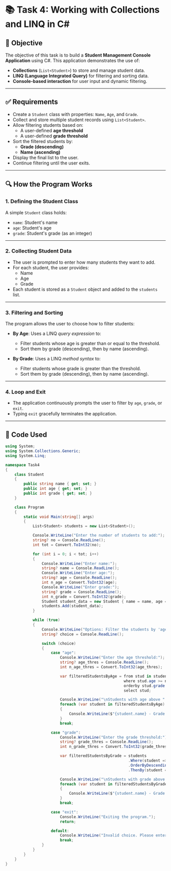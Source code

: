 # 📚 Task 4: Working with Collections and LINQ in C#

## 📌 Objective
The objective of this task is to build a **Student Management Console Application** using C#. This application demonstrates the use of:

- **Collections** (`List<Student>`) to store and manage student data.
- **LINQ (Language Integrated Query)** for filtering and sorting data.
- **Console-based interaction** for user input and dynamic filtering.

---

## ✅ Requirements

- Create a `Student` class with properties: `Name`, `Age`, and `Grade`.
- Collect and store multiple student records using `List<Student>`.
- Allow filtering students based on:
  - A user-defined **age threshold**
  - A user-defined **grade threshold**
- Sort the filtered students by:
  - **Grade (descending)**
  - **Name (ascending)**
- Display the final list to the user.
- Continue filtering until the user exits.

---

## 🔍 How the Program Works

### 1. **Defining the Student Class**

A simple `Student` class holds:
- `name`: Student's name
- `age`: Student's age
- `grade`: Student's grade (as an integer)

---

### 2. **Collecting Student Data**

- The user is prompted to enter how many students they want to add.
- For each student, the user provides:
  - Name
  - Age
  - Grade
- Each student is stored as a `Student` object and added to the `students` list.

---

### 3. **Filtering and Sorting**

The program allows the user to choose how to filter students:

- **By Age**: Uses a LINQ *query expression* to:
  - Filter students whose age is greater than or equal to the threshold.
  - Sort them by grade (descending), then by name (ascending).

- **By Grade**: Uses a LINQ *method syntax* to:
  - Filter students whose grade is greater than the threshold.
  - Sort them by grade (descending), then by name (ascending).

---

### 4. **Loop and Exit**

- The application continuously prompts the user to filter by `age`, `grade`, or `exit`.
- Typing `exit` gracefully terminates the application.

---

## 🧠 Code Used

```csharp
using System;
using System.Collections.Generic;
using System.Linq;

namespace Task4
{
    class Student
    {
        public string name { get; set; }
        public int age { get; set; }
        public int grade { get; set; }
    }

    class Program
    {
        static void Main(string[] args)  
        {
            List<Student> students = new List<Student>();

            Console.WriteLine("Enter the number of students to add:");
            string? no = Console.ReadLine();
            int tot = Convert.ToInt32(no);

            for (int i = 0; i < tot; i++)
            {
                Console.WriteLine("Enter name:");
                string? name = Console.ReadLine();
                Console.WriteLine("Enter age:");
                string? age = Console.ReadLine();
                int n_age = Convert.ToInt32(age);
                Console.WriteLine("Enter grade:"); 
                string? grade = Console.ReadLine();
                int n_grade = Convert.ToInt32(grade);
                Student student_data = new Student { name = name, age = n_age, grade = n_grade };
                students.Add(student_data);
            }

            while (true)
            {
                Console.WriteLine("Options: Filter the students by 'age' or 'grade' (threshold), or type 'exit' to quit:");
                string? choice = Console.ReadLine();

                switch (choice)
                {
                    case "age":
                        Console.WriteLine("Enter the age threshold:");
                        string? age_thres = Console.ReadLine();
                        int n_age_thres = Convert.ToInt32(age_thres);

                        var filteredStudentsByAge = from stud in students
                                                    where stud.age >= n_age_thres
                                                    orderby stud.grade descending, stud.name ascending
                                                    select stud;  

                        Console.WriteLine("\nStudents with age above " + n_age_thres + ":");
                        foreach (var student in filteredStudentsByAge)
                        {
                            Console.WriteLine($"{student.name} - Grade: {student.grade}, Age: {student.age}");
                        }
                        break;

                    case "grade":
                        Console.WriteLine("Enter the grade threshold:");
                        string? grade_thres = Console.ReadLine();
                        int n_grade_thres = Convert.ToInt32(grade_thres);

                        var filteredStudentsByGrade = students
                                                      .Where(student => student.grade > n_grade_thres)
                                                      .OrderByDescending(student => student.grade)
                                                      .ThenBy(student => student.name);

                        Console.WriteLine("\nStudents with grade above " + n_grade_thres + ":");
                        foreach (var student in filteredStudentsByGrade)
                        {
                            Console.WriteLine($"{student.name} - Grade: {student.grade}, Age: {student.age}");
                        }
                        break;

                    case "exit":
                        Console.WriteLine("Exiting the program.");
                        return;

                    default:
                        Console.WriteLine("Invalid choice. Please enter 'age', 'grade', or 'exit'.");
                        break;
                }
            }
        }
    }
}
